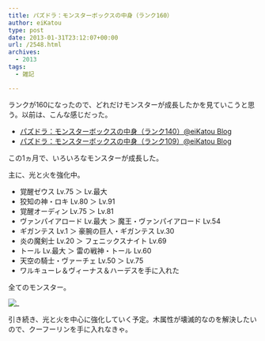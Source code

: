 ```yaml
---
title: パズドラ：モンスターボックスの中身（ランク160）
author: eiKatou
type: post
date: 2013-01-31T23:12:07+00:00
url: /2548.html
archives:
  - 2013
tags:
  - 雑記

---
```

ランクが160になったので、どれだけモンスターが成長したかを見ていこうと思う。以前は、こんな感じだった。

  * [パズドラ：モンスターボックスの中身（ランク140）@eiKatou Blog][1]
  * [パズドラ：モンスターボックスの中身（ランク109）@eiKatou Blog][2]

<!--more-->

この1ヵ月で、いろいろなモンスターが成長した。
  
主に、光と火を強化中。

  * 覚醒ゼウス Lv.75 ＞ Lv.最大
  * 狡知の神・ロキ Lv.80 ＞ Lv.91
  * 覚醒オーディン Lv.75 ＞ Lv.81
  * ヴァンパイアロード Lv.最大 ＞ 魔王・ヴァンパイアロード Lv.54
  * ギガンテス Lv.1 ＞ 豪腕の巨人・ギガンテス Lv.30
  * 炎の魔剣士 Lv.20 ＞ フェニックスナイト Lv.69
  * トール Lv.最大 ＞ 雷の戦神・トール Lv.60
  * 天空の騎士・ヴァーチェ Lv.50 ＞ Lv.75
  * ワルキューレ＆ヴィーナス＆ハーデスを手に入れた

全てのモンスター。
  
![_](/uploads/2013/01/ALL.jpg)

引き続き、光と火を中心に強化していく予定。木属性が壊滅的なのを解決したいので、クーフーリンを手に入れなきゃ。

 [1]: http://eikatou.net/blog/2012/12/paz_monsterbox_140/
 [2]: http://eikatou.net/blog/2012/11/paz_monsterbox_109/
